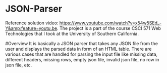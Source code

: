 # JSON-Parser
Reference solution video: https://www.youtube.com/watch?v=x54w5SEd_-Y&amp;feature=youtu.be. The project is a part of the course CSCI 571 Web Technologies that I took at the University of Southern California.

#Overview
It is basically a JSON parser that takes any JSON file from the user and displays the parsed data in form of an HTML table. There are various cases that are handled for parsing the input file like missing data, different headers, missing rows, empty json file, invalid json file, no row in json file, etc.
